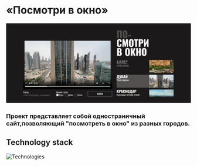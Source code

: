 # «Посмотри в окно»

![Скриншот][def]

[def]: image.png

### Проект представляет собой одностраничный сайт,позволяющий "посмотреть в окно" из разных городов.

## Technology stack

  <img src="https://skillicons.dev/icons?i=git,figma,html,js,css,github" alt="Technologies" />
